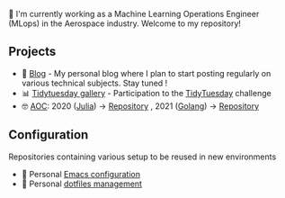 👋 I'm currently working as a Machine Learning Operations Engineer (MLops) in the Aerospace industry. Welcome to my repository!


## Projects

- 📝 [Blog](https://aanghelidi.gitlab.io/blog/) - My personal blog where I plan to start posting regularly on various technical subjects. Stay tuned !
- 📊 [Tidytuesday gallery](https://github.com/aanghelidi/Tidytuesday) - Participation to the [TidyTuesday](https://github.com/rfordatascience/tidytuesday) challenge
- 🤓 [AOC](https://adventofcode.com/): 2020 ([Julia](https://julialang.org/)) -> [Repository](https://github.com/aanghelidi/AdventofCode) , 2021 ([Golang](https://go.dev/)) -> [Repository](https://github.com/aanghelidi/AOC)

## Configuration

Repositories containing various setup to be reused in new environments

- 📃 Personal [Emacs configuration](https://github.com/aanghelidi/dotemacs)
- 📃 Personal [dotfiles management](https://github.com/aanghelidi/dotfiles)
